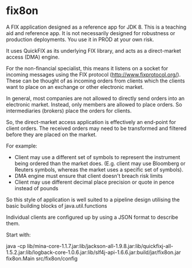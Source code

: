 fix8on
======

A FIX application designed as a reference app for JDK 8. This is a teaching aid and reference app.
It is not necessarily designed for robustness or production deployments. You use it in PROD at your
own risk. 

It uses QuickFIX as its underlying FIX library, and acts as a direct-market access (DMA) engine.

For the non-financial specialist, this means it listens on a socket for incoming messages using the
FIX protocol (http://www.fixprotocol.org/). These can be thought of as incoming orders from 
clients which the clients want to place on an exchange or other electronic market. 

In general, most companies are not allowed to directly send orders into an electronic market.
Instead, only members are allowed to place orders. So intermediaries (brokers) place the orders 
for clients. 

So, the direct-market access application is effectively an end-point for client orders. The received
orders may need to be transformed and filtered before they are placed on the market.

For example:

* Client may use a different set of symbols to represent the instrument being ordered than the market does.
(E.g. client may use Bloomberg or Reuters symbols, whereas the market uses a specific set of symbols).
* DMA engine must ensure that client doesn't breach risk limits
* Client may use different decimal place precision or quote in pence instead of pounds

So this style of application is well suited to a pipeline design utilising the basic building blocks
of java.util.functions

Individual clients are configured up by using a JSON format to describe them.

Start with:

java -cp lib/mina-core-1.1.7.jar:lib/jackson-all-1.9.8.jar:lib/quickfixj-all-1.5.2.jar:lib/logback-core-1.0.6.jar:lib/slf4j-api-1.6.6.jar:build/jar/fix8on.jar fix8on.Main src/fix8on/config

